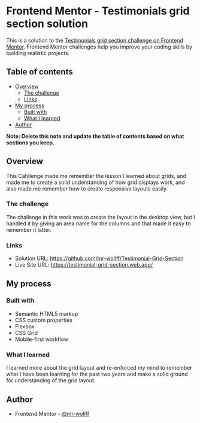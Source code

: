 # Frontend Mentor - Testimonials grid section solution

This is a solution to the [Testimonials grid section challenge on Frontend Mentor](https://www.frontendmentor.io/challenges/testimonials-grid-section-Nnw6J7Un7). Frontend Mentor challenges help you improve your coding skills by building realistic projects.

## Table of contents

- [Overview](#overview)
  - [The challenge](#the-challenge)
  - [Links](#links)
- [My process](#my-process)
  - [Built with](#built-with)
  - [What I learned](#what-i-learned)
- [Author](#author)

**Note: Delete this note and update the table of contents based on what sections you keep.**

## Overview

This Cahllenge made me remember the lesson I learned about grids, and made me to create a solid understanding of how grid displays work, and also made me remember how to create responsive layouts easily.

### The challenge

The challenge in this work wos to create the layout in the desktop view, but I handled it by giving an area name for the columns and that made it easy to remember it latter.

### Links

- Solution URL: https://github.com/mr-wollff/Testimonial-Grid-Section
- Live Site URL: https://testimonial-grid-section.web.app/

## My process

### Built with

- Semantic HTML5 markup
- CSS custom properties
- Flexbox
- CSS Grid
- Mobile-first workflow

### What I learned

I learned more about the grid layout and re-enforced my mind to remember what I have been learning for the past two years and make a solid ground for understanding of the grid layout.

## Author

- Frontend Mentor - [@mr-wollff](https://www.frontendmentor.io/profile/mr-wollff)
